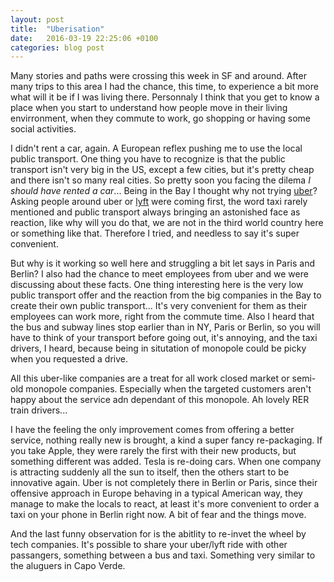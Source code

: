 ```yaml
---
layout: post
title:  "Uberisation"
date:   2016-03-19 22:25:06 +0100
categories: blog post
---
```


Many stories and paths were crossing this week in SF and around. After many trips to this area I had the chance, this time, to experience a bit more what will it be if I was living there. Personnaly I think that you get to know a place when you start to understand how people move in their living envirronment, when they commute to work, go shopping or having some social activities.

I didn't rent a car, again. A European reflex pushing me to use the local public transport. One thing you have to recognize is that the public transport isn't very big in the US, except a few cities, but it's pretty cheap and there isn't so many real cities. So pretty soon you facing the dilema *I should have rented a car*... Being in the Bay I thought why not trying [uber][link-uber]? Asking people around uber or [lyft][link-lyft] were coming first, the word taxi rarely mentioned and public transport always bringing an astonished face as reaction, like why will you do that, we are not in the third world country here or something like that. Therefore I tried, and needless to say it's super convenient. 

But why is it working so well here and struggling a bit let says in Paris and Berlin? I also had the chance to meet employees from uber and we were discussing about these facts. One thing interesting here is the very low public transport offer and the reaction from the big companies in the Bay to create their own public transport... It's very convenient for them as their employees can work more, right from the commute time. Also I heard that the bus and subway lines stop earlier than in NY, Paris or Berlin, so you will have to think of your transport before going out, it's annoying, and the taxi drivers, I heard, because being in situtation of monopole could be picky when you requested a drive.

All this uber-like companies are a treat for all work closed market or semi-old monopole companies. Especially when the targeted customers aren't happy about the service adn dependant of this monopole. Ah lovely RER train drivers... 

I have the feeling the only improvement comes from offering a better service, nothing really new is brought, a kind a super fancy re-packaging. If you take Apple, they were rarely the first with their new products, but something different was added. Tesla is re-doing cars. When one company is attracting suddenly all the sun to itself, then the others start to be innovative again. Uber is not completely there in Berlin or Paris, since their offensive approach in Europe behaving in a typical American way, they manage to make the locals to react, at least it's more convenient to order a taxi on your phone in Berlin right now. A bit of fear and the things move.

And the last funny observation for is the abitlity to re-invet the wheel by tech companies. It's possible to share your uber/lyft ride with other passangers, something between a bus and taxi. Something very similar to the aluguers in Capo Verde.


[link-uber]: https://www.uber.com/
[link-lyft]: https://www.lyft.com/